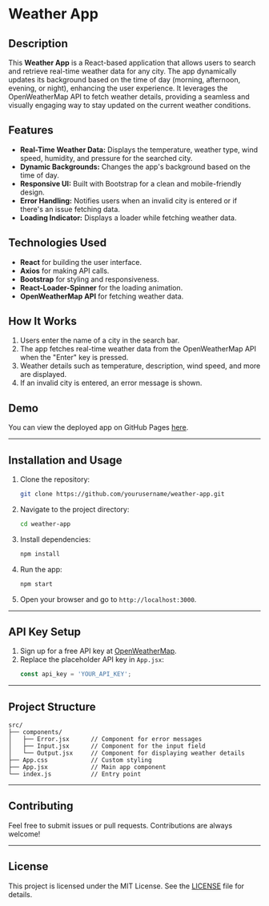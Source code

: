 # Weather App

## Description

This **Weather App** is a React-based application that allows users to search and retrieve real-time weather data for any city. The app dynamically updates its background based on the time of day (morning, afternoon, evening, or night), enhancing the user experience. It leverages the OpenWeatherMap API to fetch weather details, providing a seamless and visually engaging way to stay updated on the current weather conditions.

## Features

- **Real-Time Weather Data:** Displays the temperature, weather type, wind speed, humidity, and pressure for the searched city.
- **Dynamic Backgrounds:** Changes the app's background based on the time of day.
- **Responsive UI:** Built with Bootstrap for a clean and mobile-friendly design.
- **Error Handling:** Notifies users when an invalid city is entered or if there's an issue fetching data.
- **Loading Indicator:** Displays a loader while fetching weather data.

## Technologies Used

- **React** for building the user interface.
- **Axios** for making API calls.
- **Bootstrap** for styling and responsiveness.
- **React-Loader-Spinner** for the loading animation.
- **OpenWeatherMap API** for fetching weather data.

## How It Works

1. Users enter the name of a city in the search bar.
2. The app fetches real-time weather data from the OpenWeatherMap API when the "Enter" key is pressed.
3. Weather details such as temperature, description, wind speed, and more are displayed.
4. If an invalid city is entered, an error message is shown.

## Demo

You can view the deployed app on GitHub Pages [here](INSERT_GITHUB_PAGES_LINK).

---

## Installation and Usage

1. Clone the repository:
   ```bash
   git clone https://github.com/yourusername/weather-app.git
   ```
2. Navigate to the project directory:
   ```bash
   cd weather-app
   ```
3. Install dependencies:
   ```bash
   npm install
   ```
4. Run the app:
   ```bash
   npm start
   ```
5. Open your browser and go to `http://localhost:3000`.

---

## API Key Setup

1. Sign up for a free API key at [OpenWeatherMap](https://openweathermap.org/api).
2. Replace the placeholder API key in `App.jsx`:
   ```javascript
   const api_key = 'YOUR_API_KEY';
   ```

---

## Project Structure

```
src/
├── components/
│   ├── Error.jsx      // Component for error messages
│   ├── Input.jsx      // Component for the input field
│   └── Output.jsx     // Component for displaying weather details
├── App.css            // Custom styling
├── App.jsx            // Main app component
└── index.js           // Entry point
```

---

## Contributing

Feel free to submit issues or pull requests. Contributions are always welcome!

---

## License

This project is licensed under the MIT License. See the [LICENSE](LICENSE) file for details.

